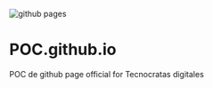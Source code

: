 ![github pages](https://jgorostegui.github.io/POC.github.io/post/)

# POC.github.io

POC de github page official for Tecnocratas digitales
